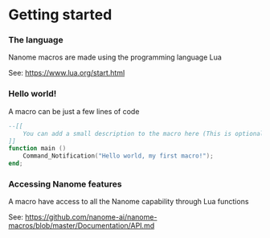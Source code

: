 # Getting started

### The language

Nanome macros are made using the programming language Lua

See: https://www.lua.org/start.html

### Hello world!

A macro can be just a few lines of code

```lua
--[[
    You can add a small description to the macro here (This is optional)
]]
function main ()
    Command_Notification("Hello world, my first macro!");
end;
```

### Accessing Nanome features

A macro have access to all the Nanome capability through Lua functions

See: https://github.com/nanome-ai/nanome-macros/blob/master/Documentation/API.md
